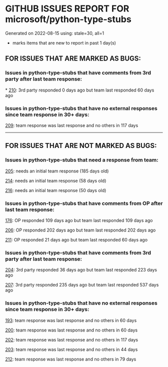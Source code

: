 
# GITHUB ISSUES REPORT FOR microsoft/python-type-stubs


Generated on 2022-08-15 using: stale=30, all=1


* marks items that are new to report in past 1 day(s)


## FOR ISSUES THAT ARE MARKED AS BUGS:


### Issues in python-type-stubs that have comments from 3rd party after last team response:


\* [210](https://github.com/microsoft/python-type-stubs/issues/210 "The IntelliSense of Pylance works not well"): 3rd party responded 0 days ago but team last responded 60 days ago

### Issues in python-type-stubs that have no external responses since team response in 30+ days:


  [209](https://github.com/microsoft/python-type-stubs/issues/209 "Missing docstrings for functions in matpotlib.pyplot"): team response was last response and no others in 117 days

---

## FOR ISSUES THAT ARE NOT MARKED AS BUGS:


### Issues in python-type-stubs that need a response from team:


  [205](https://github.com/microsoft/python-type-stubs/issues/205 "[BUG?] VSCode Intellisense Fails To Complete Python's PyQt API Properties"): needs an initial team response (185 days old)

  [214](https://github.com/microsoft/python-type-stubs/issues/214 "matplotlib markerstyle is incomplete"): needs an initial team response (58 days old)

  [216](https://github.com/microsoft/python-type-stubs/issues/216 "type of subplots is partially unknown in matplotlib plt.subplots"): needs an initial team response (50 days old)

### Issues in python-type-stubs that have comments from OP after last team response:


  [176](https://github.com/microsoft/python-type-stubs/issues/176 "request : opencv-contrib"): OP responded 109 days ago but team last responded 109 days ago

  [206](https://github.com/microsoft/python-type-stubs/issues/206 "No suggestion/autocomplete for example for xml.dom.minidom objects"): OP responded 202 days ago but team last responded 202 days ago

  [211](https://github.com/microsoft/python-type-stubs/issues/211 "Publish each stubs as stub-only package"): OP responded 21 days ago but team last responded 60 days ago

### Issues in python-type-stubs that have comments from 3rd party after last team response:


  [204](https://github.com/microsoft/python-type-stubs/issues/204 "Intellisense does work with GTK+ 3 (GObject Introspection)"): 3rd party responded 36 days ago but team last responded 223 days ago

  [207](https://github.com/microsoft/python-type-stubs/issues/207 "RPi.GPIO does not work"): 3rd party responded 235 days ago but team last responded 537 days ago

### Issues in python-type-stubs that have no external responses since team response in 30+ days:


  [193](https://github.com/microsoft/python-type-stubs/issues/193 "VS Code AutoComplete does not include some functions of 3rd Party Modules like (NumPy, Pandas, Matplotlib,...)"): team response was last response and no others in 60 days

  [200](https://github.com/microsoft/python-type-stubs/issues/200 "PyRight doesn't see arguments of constructor for class inherited from pandas.DataFrame"): team response was last response and no others in 60 days

  [202](https://github.com/microsoft/python-type-stubs/issues/202 "vscode autocomplete not working for 'cv2.dnn_DetectionModel' Class"): team response was last response and no others in 117 days

  [203](https://github.com/microsoft/python-type-stubs/issues/203 "Pylance incorrect unreachable result with pwntools"): team response was last response and no others in 44 days

  [212](https://github.com/microsoft/python-type-stubs/issues/212 "Pylance not be resolved the mongoengine"): team response was last response and no others in 79 days
